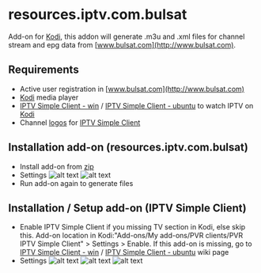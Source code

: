 # resources.iptv.com.bulsat
Add-on for [Kodi](https://kodi.tv), this addon will generate .m3u and .xml files for channel stream and epg data from [www.bulsat.com](http://www.bulsat.com).

## Requirements
* Active user registration in [www.bulsat.com](http://www.bulsat.com)
* [Kodi](https://kodi.tv) media player
* [IPTV Simple Client - win](http://kodi.wiki/view/Add-on:IPTV_Simple_Client) / [IPTV Simple Client - ubuntu](http://kodi.wiki/view/Ubuntu_PVR_add-ons) to watch IPTV on [Kodi](https://kodi.tv)
* Channel [logos](https://github.com/vastril4o/kodi/raw/master/logos.zip) for [IPTV Simple Client](http://kodi.wiki/view/Add-on:IPTV_Simple_Client)

## Installation add-on (resources.iptv.com.bulsat)
* Install add-on from [zip](https://github.com/vastril4o/kodi/raw/master/resources.iptv.com.bulsat.zip)
* Settings
![alt text](https://github.com/vastril4o/kodi/blob/master/resources.iptv.com.bulsat/resources/howto/1.png)
![alt text](https://github.com/vastril4o/kodi/blob/master/resources.iptv.com.bulsat/resources/howto/2.png)
* Run add-on again to generate files

## Installation / Setup add-on (IPTV Simple Client)
* Enable IPTV Simple Client if you missing TV section in Kodi, else skip this. Add-on location in Kodi:"Add-ons/My add-ons/PVR clients/PVR IPTV Simple Client" > Settings > Enable. If this add-on is missing, go to [IPTV Simple Client - win](http://kodi.wiki/view/Add-on:IPTV_Simple_Client) / [IPTV Simple Client - ubuntu](http://kodi.wiki/view/Ubuntu_PVR_add-ons) wiki page
* Settings
![alt text](https://github.com/vastril4o/kodi/blob/master/resources.iptv.com.bulsat/resources/howto/3.png)
![alt text](https://github.com/vastril4o/kodi/blob/master/resources.iptv.com.bulsat/resources/howto/4.png)
![alt text](https://github.com/vastril4o/kodi/blob/master/resources.iptv.com.bulsat/resources/howto/5.png)
